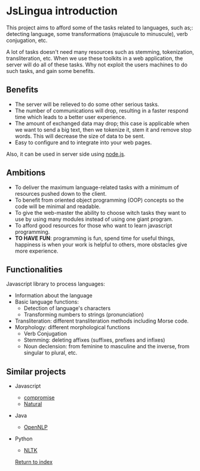 # JsLingua introduction

This project aims to afford some of the tasks related to languages, such as;: detecting language, some transformations (majuscule to minuscule), verb conjugation, etc.

A lot of tasks doesn't need many resources such as stemming, tokenization, transliteration, etc.
When we use these toolkits in a web application, the server will do all of these tasks.
Why not exploit the users machines to do such tasks, and gain some benefits.

## Benefits

- The server will be relieved to do some other serious tasks.
- The number of communications will drop, resulting in a faster respond time which leads to a better user experience.
- The amount of exchanged data may drop; this case is applicable when we want to send a big text, then we tokenize it, stem it and remove stop words. This will decrease the size of data to be sent.
- Easy to configure and to integrate into your web pages.

Also, it can be used in server side using [node.js](https://github.com/nodejs/node).

## Ambitions

- To deliver the maximum language-related tasks with a minimum of resources pushed down to the client.
- To benefit from oriented object programming (OOP) concepts so the code will be minimal and readable.
- To give the web-master the ability to choose witch tasks they want to use by using many modules instead of using one giant program.
- To afford good resources for those who want to learn javascript programming.
- **TO HAVE FUN**: programming is fun, spend time for useful things, happiness is when your work is helpful to others, more obstacles give more experience.

## Functionalities

Javascript library to process languages:

- Information about the language
- Basic language functions:
  - Detection of language's characters
  - Transforming numbers to strings (pronunciation)
- Transliteration: different transliteration methods including Morse code.
- Morphology: different morphological functions
  - Verb Conjugation
  - Stemming: deleting affixes (suffixes, prefixes and infixes)
  - Noun declension: from feminine to masculine and the inverse, from singular to plural, etc.

## Similar projects

- Javascript
  - [compromise](https://github.com/spencermountain/compromise)
  - [Natural](https://github.com/NaturalNode/natural)
- Java
  - [OpenNLP](https://github.com/apache/opennlp)
- Python
  - [NLTK](https://github.com/nltk/nltk)


  [Return to index](./index.md)
